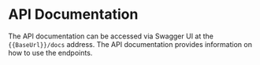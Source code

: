 # API Documentation

The API documentation can be accessed via Swagger UI at the `{{BaseUrl}}/docs` address. The API documentation provides information on how to use the endpoints.
